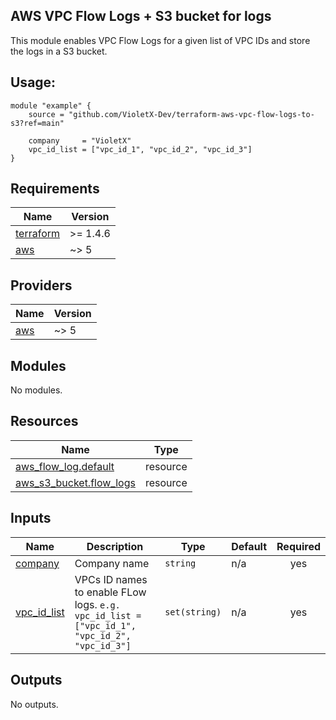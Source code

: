 ## AWS VPC Flow Logs + S3 bucket for logs

This module enables VPC Flow Logs for a given list of VPC IDs and store the logs in a S3 bucket.

## Usage:

```
module "example" {
    source = "github.com/VioletX-Dev/terraform-aws-vpc-flow-logs-to-s3?ref=main"

    company     = "VioletX"
    vpc_id_list = ["vpc_id_1", "vpc_id_2", "vpc_id_3"]
}
```

## Requirements

| Name | Version |
|------|---------|
| <a name="requirement_terraform"></a> [terraform](#requirement\_terraform) | >= 1.4.6 |
| <a name="requirement_aws"></a> [aws](#requirement\_aws) | ~> 5 |

## Providers

| Name | Version |
|------|---------|
| <a name="provider_aws"></a> [aws](#provider\_aws) | ~> 5 |

## Modules

No modules.

## Resources

| Name | Type |
|------|------|
| [aws_flow_log.default](https://registry.terraform.io/providers/hashicorp/aws/latest/docs/resources/flow_log) | resource |
| [aws_s3_bucket.flow_logs](https://registry.terraform.io/providers/hashicorp/aws/latest/docs/resources/s3_bucket) | resource |

## Inputs

| Name | Description | Type | Default | Required |
|------|-------------|------|---------|:--------:|
| <a name="input_company"></a> [company](#input\_company) | Company name | `string` | n/a | yes |
| <a name="input_vpc_id_list"></a> [vpc\_id\_list](#input\_vpc\_id\_list) | VPCs ID names to enable FLow logs. `e.g. vpc_id_list = ["vpc_id_1", "vpc_id_2", "vpc_id_3"]` | `set(string)` | n/a | yes |

## Outputs

No outputs.
